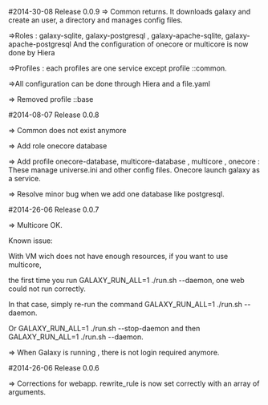#2014-30-08 Release 0.0.9
=> Common returns. It downloads galaxy and create an user, a directory and manages config files.

=>Roles : galaxy-sqlite, galaxy-postgresql , galaxy-apache-sqlite, galaxy-apache-postgresql
 And the configuration of onecore or multicore is now done by Hiera

=>Profiles : each profiles are one service except profile ::common.

=>All configuration can be done through Hiera and a file.yaml

=> Removed profile ::base


#2014-08-07 Release 0.0.8

=> Common does not exist anymore

=> Add role onecore database

=> Add profile onecore-database, multicore-database , multicore , onecore  : These manage universe.ini and other config files. Onecore launch galaxy as a service.

=> Resolve minor bug when we add one database like postgresql.


#2014-26-06 Release 0.0.7

=> Multicore OK.

Known issue:

With VM wich does not have enough resources, if you want to use multicore,

the first time you run GALAXY_RUN_ALL=1 ./run.sh --daemon, one web could not run correctly.

In that case, simply re-run the command GALAXY_RUN_ALL=1 ./run.sh --daemon.

Or GALAXY_RUN_ALL=1 ./run.sh --stop-daemon and then GALAXY_RUN_ALL=1 ./run.sh --daemon.


=> When Galaxy is running , there is not login required anymore.

#2014-26-06 Release 0.0.6

=> Corrections for webapp. rewrite_rule is now set correctly with an array of arguments.
